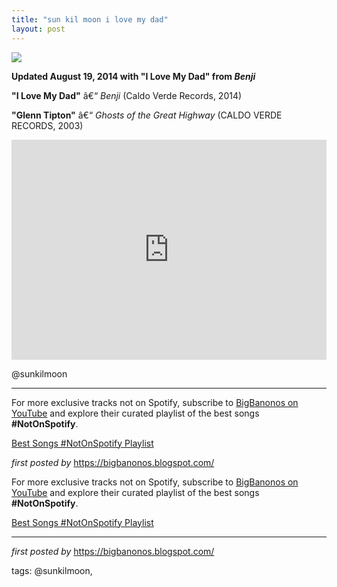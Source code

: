 ```yaml
---
title: "sun kil moon i love my dad"
layout: post
---
```

<!-- Sun Kil Moon -->
<img src="https://i.scdn.co/image/9e0aeb1e81d533d1f35d8e5fa9ca25b1fcc71ce9" /> <p><strong>Updated August 19, 2014 with "I Love My Dad" from <em>Benji</em></strong></p> <p><strong>"I Love My Dad"</strong> â€“ <em>Benji</em> (Caldo Verde Records, 2014)</p>
<p><strong>"Glenn Tipton"</strong> â€“ <em>Ghosts of the Great Highway</em> (CALDO VERDE RECORDS, 2003)</p> <iframe src="https://open.spotify.com/embed/playlist/5VpW6BHM0U3cXGCUAmUdXv?utm_source=generator" width="100%" height="352" frameBorder="0" allowfullscreen="" allow="autoplay; clipboard-write; encrypted-media; fullscreen; picture-in-picture" loading="lazy"></iframe> <p>@sunkilmoon</p> <hr /> <!-- Footer -->
<p>For more exclusive tracks not on Spotify, subscribe to <a href="https://www.youtube.com/@BigBanonos" target="_blank">BigBanonos on YouTube</a> and explore their curated playlist of the best songs <strong>#NotOnSpotify</strong>.</p> <p><a href="https://www.youtube.com/playlist?list=PLtuNtuTatqI0kFahUCbtbfenC_ET5O_tr" target="_blank">Best Songs #NotOnSpotify Playlist</a></p> <p><em>first posted by</em> <a href="https://bigbanonos.blogspot.com/" rel="noopener" target="_new">https://bigbanonos.blogspot.com/</a></p>


<!--Subscribe and Playlist Links-->
<div>
    <p>For more exclusive tracks not on Spotify, subscribe to <a href="https://www.youtube.com/@BigBanonos" target="_blank">BigBanonos on YouTube</a> and explore their curated playlist of the best songs <strong>#NotOnSpotify</strong>.</p>
    <p><a href="https://www.youtube.com/playlist?list=PLtuNtuTatqI0kFahUCbtbfenC_ET5O_tr" target="_blank">Best Songs #NotOnSpotify Playlist<br /></a></p></div>

<hr />

<p><em>first posted by</em> <a href="https://bigbanonos.blogspot.com/" rel="noopener" target="_new">https://bigbanonos.blogspot.com/</a></p>

<p>tags: @sunkilmoon,</p>

